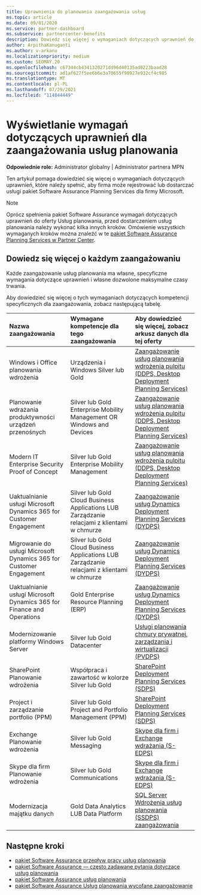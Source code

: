 ```yaml
---
title: Uprawnienia do planowania zaangażowania usług
ms.topic: article
ms.date: 09/01/2020
ms.service: partner-dashboard
ms.subservice: partnercenter-benefits
description: Dowiedz się więcej o wymaganiach dotyczących uprawnień do poszczególnych pakiet Software Assurance usług planowania, które firma może zaoferować klientom korporacyjnym.
author: ArpithaKanuganti
ms.author: v-arkanu
ms.localizationpriority: medium
ms.custom: SEOMAY.20
ms.openlocfilehash: c67344cb4341320271dd96d40135ad0223baad28
ms.sourcegitcommit: ad1af627f5ee6b6e3a70655f90927e932cf4c985
ms.translationtype: MT
ms.contentlocale: pl-PL
ms.lasthandoff: 07/29/2021
ms.locfileid: "114844449"
---
```

# <a name="view-eligibility-requirements-for-planning-services-engagements"></a>Wyświetlanie wymagań dotyczących uprawnień dla zaangażowania usług planowania

**Odpowiednie role:** Administrator globalny | Administrator partnera MPN

Ten artykuł pomaga dowiedzieć się więcej o wymaganiach dotyczących uprawnień, które należy spełnić, aby firma może rejestrować lub dostarczać usługi pakiet Software Assurance Planning Services dla firmy Microsoft.

>[!NOTE]
> Oprócz spełnienia pakiet Software Assurance wymagań dotyczących uprawnień do oferty Usług planowania, przed dostarczeniem usług planowania należy wykonać kilka innych kroków. Omówienie wszystkich wymaganych kroków można znaleźć w te [pakiet Software Assurance Planning Services w Partner Center](software-assurance-dps.md).

## <a name="learn-more-about-each-engagement"></a>Dowiedz się więcej o każdym zaangażowaniu

Każde zaangażowanie usług planowania ma własne, specyficzne wymagania dotyczące uprawnień i własne dozwolone maksymalne czasy trwania.

Aby dowiedzieć się więcej o tych wymaganiach dotyczących kompetencji specyficznych dla zaangażowania, zobacz następującą tabelę.

| Nazwa zaangażowania | Wymagane kompetencje dla tego zaangażowania | Aby dowiedzieć się więcej, zobacz arkusz danych dla tej oferty |
|:--- |:--- |:--- |
| Windows i Office planowania wdrożenia  | Urządzenia i Windows Silver lub Gold  |  [Zaangażowanie usług planowania wdrożenia pulpitu (DDPS, Desktop Deployment Planning Services)](https://go.microsoft.com/fwlink/?linkid=2116072)
| Planowanie wdrażania produktywności urządzeń przenośnych  | Silver lub Gold Enterprise Mobility Management OR Windows and Devices  | [Zaangażowanie usług planowania wdrożenia pulpitu (DDPS, Desktop Deployment Planning Services)](https://go.microsoft.com/fwlink/?linkid=2116072) |  
| Modern IT Enterprise Security Proof of Concept |  Silver lub Gold Enterprise Mobility Management  | [Zaangażowanie usług planowania wdrożenia pulpitu (DDPS, Desktop Deployment Planning Services)](https://go.microsoft.com/fwlink/?linkid=2116072) |  
| Uaktualnianie usługi Microsoft Dynamics 365 for Customer Engagement  | Silver lub Gold Cloud Business Applications LUB Zarządzanie relacjami z klientami w chmurze  | [Zaangażowanie usług Dynamics Deployment Planning Services (DYDPS)](https://go.microsoft.com/fwlink/?linkid=2116073)
| Migrowanie do usługi Microsoft Dynamics 365 for Customer Engagement  | Silver lub Gold Cloud Business Applications LUB Zarządzanie relacjami z klientami w chmurze  | [Zaangażowanie usług Dynamics Deployment Planning Services (DYDPS)](https://go.microsoft.com/fwlink/?linkid=2116073)
| Uaktualnianie usługi Microsoft Dynamics 365 for Finance and Operations  | Gold Enterprise Resource Planning (ERP)  | [Zaangażowanie usług Dynamics Deployment Planning Services (DYDPS)](https://go.microsoft.com/fwlink/?linkid=2116073)  |
| Modernizowanie platformy Windows Server | Silver lub Gold Datacenter | [Usługi planowania chmury prywatnej, zarządzania i wirtualizacji (PVDPS)](https://go.microsoft.com/fwlink/?linkid=2115982) |
| SharePoint Planowanie wdrożenia  | Współpraca i zawartość w kolorze Silver lub Gold  | [SharePoint Deployment Planning Services (SDPS)](https://go.microsoft.com/fwlink/?linkid=2116074)  |
| Project i zarządzanie portfolio (PPM)  | Silver lub Gold Project and Portfolio Management (PPM)  | [SharePoint Deployment Planning Services (SDPS)](https://go.microsoft.com/fwlink/?linkid=2116074)  |
| Exchange Planowanie wdrożenia  | Silver lub Gold Messaging  | [Skype dla firm i Exchange wdrażania (S-EDPS)](https://go.microsoft.com/fwlink/?linkid=2116075)  |
Skype dla firm Planowanie wdrożenia  | Silver lub Gold Communications  | [Skype dla firm i Exchange wdrażania (S-EDPS)](https://go.microsoft.com/fwlink/?linkid=2116075)  |
| Modernizacja majątku danych  | Gold Data Analytics LUB Data Platform  | [SQL Server Wdrożenia usług planowania (SSDPS) zaangażowania](https://go.microsoft.com/fwlink/?linkid=2116076)  |

## <a name="next-steps"></a>Następne kroki

- [pakiet Software Assurance przepływ pracy usług planowania](https://go.microsoft.com/fwlink/?linkid=2115983)
- [pakiet Software Assurance — często zadawane pytania dotyczące usług planowania](https://go.microsoft.com/fwlink/?linkid=2116077)
- [pakiet Software Assurance usług planowania](https://go.microsoft.com/fwlink/?linkid=2115984)
- [pakiet Software Assurance Usług planowania wycofane zaangażowanie](https://query.prod.cms.rt.microsoft.com/cms/api/am/binary/RE4sln9)

